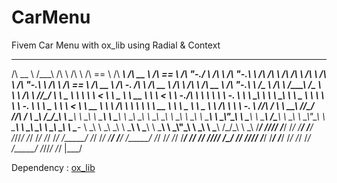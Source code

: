 # CarMenu
Fivem Car Menu with ox_lib using Radial &amp; Context

 ______     __  __     __         __     ______        ______     ______     ______        __    __     ______     __   __     __  __        __  __     ______     __     __   __     ______        ______     ______     _____     __     ______     __               ______     ______     __   __     ______   ______     __  __     ______  
/\  __ \   /\_\_\_\   /\ \       /\ \   /\  == \      /\  ___\   /\  __ \   /\  == \      /\ "-./  \   /\  ___\   /\ "-.\ \   /\ \/\ \      /\ \/\ \   /\  ___\   /\ \   /\ "-.\ \   /\  ___\      /\  == \   /\  __ \   /\  __-.  /\ \   /\  __ \   /\ \             /\  ___\   /\  __ \   /\ "-.\ \   /\__  _\ /\  ___\   /\_\_\_\   /\__  _\ 
\ \ \/\ \  \/_/\_\/_  \ \ \____  \ \ \  \ \  __<      \ \ \____  \ \  __ \  \ \  __<      \ \ \-./\ \  \ \  __\   \ \ \-.  \  \ \ \_\ \     \ \ \_\ \  \ \___  \  \ \ \  \ \ \-.  \  \ \ \__ \     \ \  __<   \ \  __ \  \ \ \/\ \ \ \ \  \ \  __ \  \ \ \____        \ \ \____  \ \ \/\ \  \ \ \-.  \  \/_/\ \/ \ \  __\   \/_/\_\/_  \/_/\ \/ 
 \ \_____\   /\_\/\_\  \ \_____\  \ \_\  \ \_____\     \ \_____\  \ \_\ \_\  \ \_\ \_\     \ \_\ \ \_\  \ \_____\  \ \_\\"\_\  \ \_____\     \ \_____\  \/\_____\  \ \_\  \ \_\\"\_\  \ \_____\     \ \_\ \_\  \ \_\ \_\  \ \____-  \ \_\  \ \_\ \_\  \ \_____\        \ \_____\  \ \_____\  \ \_\\"\_\    \ \_\  \ \_____\   /\_\/\_\    \ \_\ 
  \/_____/   \/_/\/_/   \/_____/   \/_/   \/_____/      \/_____/   \/_/\/_/   \/_/ /_/      \/_/  \/_/   \/_____/   \/_/ \/_/   \/_____/      \/_____/   \/_____/   \/_/   \/_/ \/_/   \/_____/      \/_/ /_/   \/_/\/_/   \/____/   \/_/   \/_/\/_/   \/_____/         \/_____/   \/_____/   \/_/ \/_/     \/_/   \/_____/   \/_/\/_/     \/_/ 
                                                                                                                                                                                                                                                                                                                                                                                              |___/                                                                  

Dependency : [ox_lib]([https://www.google.com](https://github.com/overextended/ox_lib)https://github.com/overextended/ox_lib)
